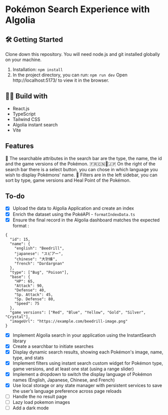 # Pokémon Search Experience with Algolia

## 🛠️ Getting Started
Clone down this repository. You will need node.js and git installed globally on your machine.

1. Installation: ` npm install `
2. In the project directory, you can run: `npm run dev`
Open http://localhost:5173/ to view it in the browser.

## 👷‍♂️ Build with
- React.js
- TypeScript
- Tailwind CSS
- Algolia instant search
- Vite

## Features 
🔎 The searchable attributes in the search bar are the type, the name, the id and the game versions of the Pokémon.
🇫🇷🇨🇳🏴󠁧󠁢󠁥󠁮󠁧󠁿🇯🇵 On the right of the search bar there is a select button, you can chose in which language you wish to display Pokémons' name.
🎯 Filters are in the left sidebar, you can sort by type, game versions and Heal Point of the Pokémon. 

## To-do

- [x] Upload the data to Algolia Application and create an index
- [x] Enrich the dataset using the PokéAPI - `formatIndexData.ts`
- [x] Ensure the final record in the Algolia dashboard matches the expected format :
```
{
  "id": 15,
  "name": {
    "english": "Beedrill",
    "japanese": "スピアー",
    "chinese": "大针蜂",
    "french": "Dardargnan"
  },
  "type": ["Bug", "Poison"],
  "base": {
    "HP": 65,
    "Attack": 90,
    "Defense": 40,
    "Sp. Attack": 45,
    "Sp. Defense": 80,
    "Speed": 75
  },
  "game_versions": ["Red", "Blue", "Yellow", "Gold", "Silver", "Crystal"],
  "imageUrl": "https://example.com/beedrill-image.png"
}
```
- [x] Implement Algolia search in your application using the InstantSearch library
- [x] Create a searchbar to initiate searches
- [x] Display dynamic search results, showing each Pokémon's image, name, type, and stats
- [x] Implement filters using instant search custom widget for Pokémon type, game versions, and at least one stat (using a range slider)
- [x] Implement a dropdown to switch the display language of Pokémon names (English, Japanese, Chinese, and French)
- [x] Use local storage or any state manager with persistent services to save the user’s language preference across page reloads
- [ ] Handle the no result page
- [ ] Lazy load pokemon images
- [ ] Add a dark mode 
